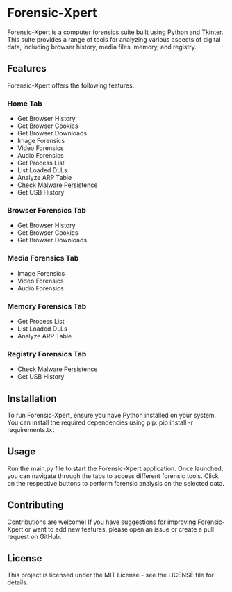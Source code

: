 # Forensic-Xpert

Forensic-Xpert is a computer forensics suite built using Python and Tkinter. This suite provides a range of tools for analyzing various aspects of digital data, including browser history, media files, memory, and registry.

## Features

Forensic-Xpert offers the following features:

### Home Tab

- Get Browser History
- Get Browser Cookies
- Get Browser Downloads
- Image Forensics
- Video Forensics
- Audio Forensics
- Get Process List
- List Loaded DLLs
- Analyze ARP Table
- Check Malware Persistence
- Get USB History

### Browser Forensics Tab

- Get Browser History
- Get Browser Cookies
- Get Browser Downloads

### Media Forensics Tab

- Image Forensics
- Video Forensics
- Audio Forensics

### Memory Forensics Tab

- Get Process List
- List Loaded DLLs
- Analyze ARP Table

### Registry Forensics Tab

- Check Malware Persistence
- Get USB History

## Installation

To run Forensic-Xpert, ensure you have Python installed on your system. You can install the required dependencies using pip:
pip install -r requirements.txt

## Usage
Run the main.py file to start the Forensic-Xpert application. Once launched, you can navigate through the tabs to access different forensic tools. Click on the respective buttons to perform forensic analysis on the selected data.

## Contributing
Contributions are welcome! If you have suggestions for improving Forensic-Xpert or want to add new features, please open an issue or create a pull request on GitHub.

## License
This project is licensed under the MIT License - see the LICENSE file for details.
